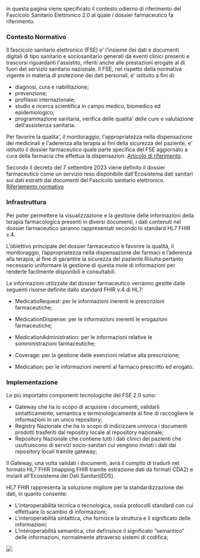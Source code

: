 in questa pagina viene specificato il contesto odierno di riferimento del Fascicolo Sanitario Elettronico 2.0 al quale i dossier farmaceutico fa riferimento.

### Contesto Normativo
Il fascicolo sanitario  elettronico  (FSE)  e'  l'insieme  dei  dati  e  documenti digitali di  tipo  sanitario  e  sociosanitario  generati  da  eventi clinici presenti e trascorsi riguardanti l'assistito, riferiti  anche alle  prestazioni  erogate  al  di  fuori  del   servizio   sanitario nazionale. 
Il FSE, nel rispetto della normativa  vigente  in  materia  di protezione dei dati personali, e' istituito a fini di: 
- diagnosi, cura e riabilitazione; 
- prevenzione; 
- profilassi internazionale; 
- studio e ricerca scientifica in campo medico,  biomedico  ed epidemiologico; 
- programmazione sanitaria, verifica delle qualita' delle cure e valutazione dell'assistenza sanitaria. 

Per favorire la qualita',  il  monitoraggio,  l'appropriatezza nella dispensazione dei medicinali e l'aderenza alla terapia ai  fini della sicurezza del paziente, e' istituito  il  dossier  farmaceutico quale parte specifica del FSE aggiornato a cura  della  farmacia  che effettua la dispensazion.
[Articolo di riferimento](https://www.gazzettaufficiale.it/atto/regioni/caricaArticolo?art.versione=1&art.idGruppo=14&art.codiceRedazionale=23R00387&art.idArticolo=71&art.idSottoArticolo=1&art.dataPubblicazioneGazzetta=2023-12-23&art.progressivo=0).

Secondo il decreto del 7 settembre 2023 viene definito il dossier farmaceutico come un servizio  reso  disponibile dall'Ecosistema dati sanitari sui dati  estratti  dai  documenti  del Fascicolo sanitario elettronico.
[Riferiemento normativo](https://www.gazzettaufficiale.it/eli/id/2023/10/24/23A05829/sg)

### Infrastruttura
Per poter permettere la visualizzazione e la gestione delle informazioni della terapia farmacologica presenti in diversi documenti, i dati contenuti nel dossier farmaceutico saranno rappresentati secondo lo standard HL7 FHIR v.4.

L’obiettivo principale del dossier farmaceutico è favorire la qualità, il monitoraggio, l’appropriatezza nella dispensazione dei farmaci e l’aderenza alla terapia, al fine di garantire la sicurezza del paziente.Risulta pertanto necessario uniformare la gestione di questa mole di informazioni per renderle facilmente disponibili e consultabili.

Le informazioni utilizzate dal dossier farmaceutico verranno gestite dalle seguenti risorse definite dallo standard FHIR v.4 di HL7:

- MedicatioRequest: per le informazioni inerenti le prescrizioni farmaceutiche;

- MedicationDispense: per le informazioni inerenti le erogazioni farmaceutiche;

- MedicationAdministration: per le informazioni relative le somministrazioni farmaceutiche;

- Coverage: per la gestione delle esenzioni relative alla prescrizione;

- Medication: per le informazioni inerenti al farmaco prescritto ed erogato.

### Implementazione

Le più importatni componenti tecnologiche del FSE 2.0 sono:
- Gateway che ha lo scopo di acquisire i documenti, validarli sintatticamente, semantica e terminologicamente al fine di raccogliere le informazioni in un unico repository;
- Registry Nazionale che ha lo scopo di indicizzare univoca i documenti prodotti trasferiti dal repositry locale al repository nazionale;
- Repository Nazionale che contiene tutti i dati clinici dei pazienti che usufruiscono di servizi socio-sanitari cui vengono inviati i dati dai repository locali tramite gateway;

Il Gateway, una volta validati i documenti, avrà il compito di tradurli nel formato HL7 FHIR (mapping FHIR tramite estrazione dati da formati CDA2) e inviarli all'Ecosistema dei Dati Sanitari(EDS).

HL7 FHIR rappresenta la soluzione migliore per la standardizzazione dei dati, in quanto consente:
- L’interoperabilità tecnica o tecnologica, ossia protocolli standard con cui effettuare lo scambio di informazioni;
- L’interoperabilità sintattica, che fornisce la struttura e il significato delle informazioni;
- L’interoperabilità semantica, che definsisce il significato “semantico” delle informazioni, normalmente attraverso sistemi di codifica;

![](contestoAttuale.jpg)